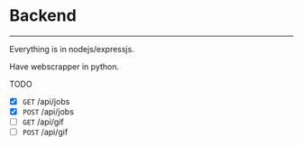 # Backend

---

Everything is in nodejs/expressjs.

Have webscrapper in python.

TODO

- [x] `GET` /api/jobs
- [x] `POST` /api/jobs
- [ ] `GET` /api/gif
- [ ] `POST` /api/gif
